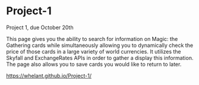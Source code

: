 # Project-1
Project 1, due October 20th

This page gives you the ability to search for information on Magic: the Gathering cards while simultaneously allowing you to dynamically check the price of those cards in a large variety of world currencies. 
It utilizes the Skyfall and ExchangeRates APIs in order to gather a display this information. 
The page also allows you to save cards you would like to return to later.


https://whelant.github.io/Project-1/
